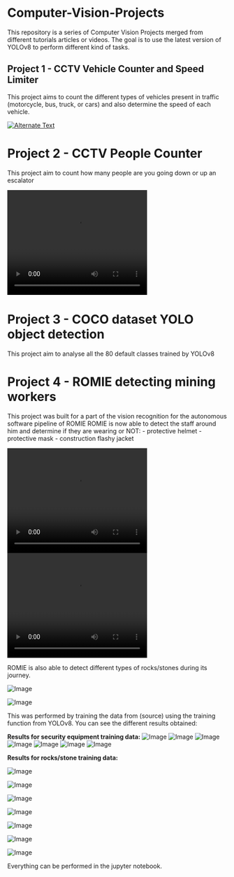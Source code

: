 # Computer-Vision-Projects
This repository is a series of Computer Vision Projects merged from different tutorials articles or videos.
The goal is to use the latest version of YOLOv8 to perform different kind of tasks.

## Project 1 - CCTV Vehicle Counter and Speed Limiter
This project aims to count the different types of vehicles present in traffic (motorcycle, bus, truck, or cars) and also determine the speed of each vehicle.

[![Alternate Text](https://img.youtube.com/vi/gGShMfXioao&ab_channel=VINBENzerozerosept/0.jpg)](https://www.youtube.com/watch?v=gGShMfXioao&ab_channel=VINBENzerozerosept)


# Project 2 - CCTV People Counter
This project aim to count how many people are you going down or up an escalator

<video width="320" height="240" controls>
  <source src="https://drive.google.com/file/d/1pfwbHx9cQHtFCLFEldNCgx_DgOWmHmi5/preview" type="video/mp4">
</video>


# Project 3 - COCO dataset YOLO object detection
This project aim to analyse all the 80 default classes trained by YOLOv8

# Project 4 - ROMIE detecting mining workers
This project was built for a part of the vision recognition for the autonomous software pipeline of ROMIE
ROMIE is now able to detect the staff around him and determine if they are wearing or NOT:
	- protective helmet
	- protective mask
	- construction flashy jacket

<video width="320" height="240" controls>
  <source src="https://drive.google.com/file/d/1V6-ptFzNiT7m-vEdwkbZXPUcNAnDH7-m/preview" type="video/mp4">
</video>

<video width="320" height="240" controls>
  <source src="https://drive.google.com/file/d/1PvjI-w624_cldSH81tunnEq3OxbwJSHu/preview" type="video/mp4">
</video>


ROMIE is also able to detect different types of rocks/stones during its journey.

![Image](https://drive.google.com/uc?export=view&id=1ELVQb4q7AXR96gIBUR2LPuyFy0JgXjEQ)

![Image](https://drive.google.com/uc?export=view&id=1fgXkiNbcWpEqdqHWaJaCWLjnsp_-he1h)

This was performed by training the data from (source) using the training function from YOLOv8. You can see the different results obtained:

**Results for security equipment training data:**
![Image](https://drive.google.com/uc?export=view&id=1--kBTtDooe9gdHDyB_PBQJ1exG3bCEHy)
![Image](https://drive.google.com/uc?export=view&id=1eaWEhHWPV0vsMMPgY_o3CLKbGwIDv1i6)
![Image](https://drive.google.com/uc?export=view&id=1PxQVonSHtP5txZLXHXcjK05sNJ6VAoiV)
![Image](https://drive.google.com/uc?export=view&id=1qFYt3DrsjUJ-jgaQOCpd_77by7mgsPL3)
![Image](https://drive.google.com/uc?export=view&id=1jXIsSgHp94UA_hs1TEb-RDpA6Y0RLk-h)
![Image](https://drive.google.com/uc?export=view&id=1bjHbvVi_X8fPOsAFcclvM0IC0gPO5C6Y)
![Image](https://drive.google.com/uc?export=view&id=16W1Njb9kN2A_66EiQ7mnH9_A1nfzNRtf)



**Results for rocks/stone training data:**

![Image](https://drive.google.com/uc?export=view&id=1BTbNqBstNi5ntPXQ8fifuriDoKChDfBF)

![Image](https://drive.google.com/uc?export=view&id=1I-nvnexMCRAyOWUNdKh0EAV5sBnvJdaG)

![Image](https://drive.google.com/uc?export=view&id=1OK7OcR_oH9xsvfC8s8bf4cFiLrtkH2Wt)

![Image](https://drive.google.com/uc?export=view&id=16Z56cAtGPFje-lvCDEo2CD1_V0p0U2Nq)

![Image](https://drive.google.com/uc?export=view&id=1Jtcm_Ciwx3tKoOBe4fPjuZdaDLy-XOzy)

![Image](https://drive.google.com/uc?export=view&id=14EMzrgbfsN_ZwaX7yh9IH58lr1mELD34)

![Image](https://drive.google.com/uc?export=view&id=11pdqUv7N1ZA89eXHBA0-BmXwX_ty2LXR)


Everything can be performed in the jupyter notebook.
	
